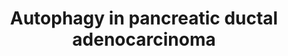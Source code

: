 ---
annotations:
- id: PW:0000278
  parent: regulatory pathway
  type: Pathway Ontology
  value: autophagy pathway
- id: PW:0000013
  parent: disease pathway
  type: Pathway Ontology
  value: disease pathway
- id: DOID:1793
  parent: disease of cellular proliferation
  type: Disease Ontology
  value: pancreatic cancer
- id: DOID:3498
  parent: disease of cellular proliferation
  type: Disease Ontology
  value: pancreatic ductal adenocarcinoma
- id: DOID:299
  parent: disease of cellular proliferation
  type: Disease Ontology
  value: adenocarcinoma
- id: PW:0000626
  parent: disease pathway
  type: Pathway Ontology
  value: pancreatic cancer pathway
- id: DOID:162
  parent: disease of cellular proliferation
  type: Disease Ontology
  value: cancer
authors:
- Ncananfiliz
- IsabelWassink
- Egonw
- DeSl
- Eweitz
citedin: ''
communities:
- CPTAC
- Diseases
description: 'This pathway demonstrates autophagy upregulation during pancreatic ductal
  adenocarcinoma (PDAC). It covers autophagy accumulation as well as how this promotes
  cell proliferation in tumor microenvironment. Autophagy in PDAC affects mTOR signaling
  pathways as well as MAPK signaling pathway. '
last-edited: 2024-07-22
ndex: null
organisms:
- Homo sapiens
redirect_from:
- /index.php/Pathway:WP5331
- /instance/WP5331
- /instance/WP5331_r134466
revision: r134466
schema-jsonld:
- '@context': https://schema.org/
  '@id': https://wikipathways.github.io/pathways/WP5331.html
  '@type': Dataset
  creator:
    '@type': Organization
    name: WikiPathways
  description: 'This pathway demonstrates autophagy upregulation during pancreatic
    ductal adenocarcinoma (PDAC). It covers autophagy accumulation as well as how
    this promotes cell proliferation in tumor microenvironment. Autophagy in PDAC
    affects mTOR signaling pathways as well as MAPK signaling pathway. '
  keywords:
  - AGER
  - ATG7
  - BECN1
  - HMGB1
  - IPO8
  - KRAS
  - MAP1LC3B
  - MDM2
  - MITF
  - NFE2L2
  - NFKB1
  - PINK1
  - PRKN
  - 'Reactive oxygen species '
  - SHOC2
  - SQSTM1
  - STAT3
  - TFE3
  - TFEB
  - TP53
  - VMP1
  license: CC0
  name: Autophagy in pancreatic ductal adenocarcinoma
seo: CreativeWork
title: Autophagy in pancreatic ductal adenocarcinoma
wpid: WP5331
---